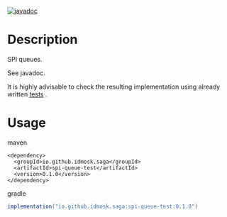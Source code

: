 [![javadoc](https://javadoc.io/badge2/io.github.idmosk.saga/spi-queue/javadoc.svg)](https://javadoc.io/doc/io.github.idmosk.saga/spi-queue)

# Description

SPI queues.

See javadoc.

It is highly advisable to check the resulting implementation using already written [tests](../spi-queue-test) .

# Usage

maven

```maven
<dependency>
  <groupId>io.github.idmosk.saga</groupId>
  <artifactId>spi-queue-test</artifactId>
  <version>0.1.0</version>
</dependency>
```

gradle

```gradle
implementation("io.github.idmosk.saga:spi-queue-test:0.1.0")
```
